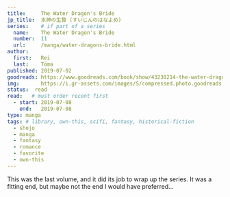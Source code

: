 ```yaml
---
title:     The Water Dragon's Bride
jp_title:  水神の生贄 (すいじんのはなよめ)
series:    # if part of a series
  name:    The Water Dragon's Bride
  number:  11
  url:     /manga/water-dragons-bride.html
author: 
  first:   Rei 
  last:    Tōma
published: 2019-07-02 
goodreads: https://www.goodreads.com/book/show/43238214-the-water-dragon-s-bride-vol-10
img:       https://i.gr-assets.com/images/S/compressed.photo.goodreads.com/books/1551617287l/43238214.jpg
status:  read
read:   # must order recent first
  - start: 2019-07-08  
    end:   2019-07-08 
type: manga
tags: # library, own-this, scifi, fantasy, historical-fiction
  - shojo
  - manga
  - fantasy
  - romance
  - favorite
  - own-this
---
```


This was the last volume, and it did its job to wrap up the series. It was a fitting end, but maybe not the end I would have preferred...